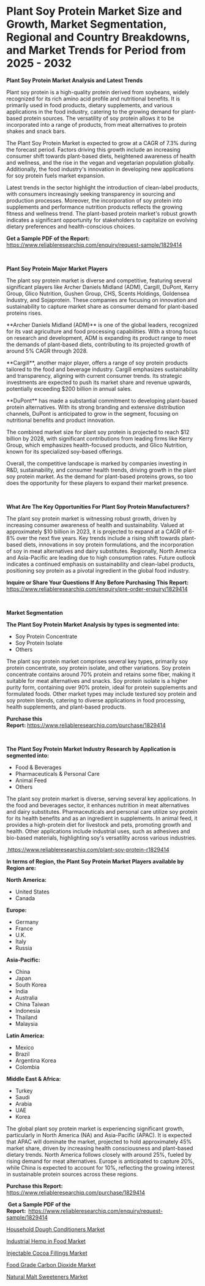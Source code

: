 <p><h1>Plant Soy Protein Market Size and Growth, Market Segmentation, Regional and Country Breakdowns, and Market Trends for Period from 2025 -  2032</h1></p><p><strong>Plant Soy Protein Market Analysis and Latest Trends</strong></p>
<p><p>Plant soy protein is a high-quality protein derived from soybeans, widely recognized for its rich amino acid profile and nutritional benefits. It is primarily used in food products, dietary supplements, and various applications in the food industry, catering to the growing demand for plant-based protein sources. The versatility of soy protein allows it to be incorporated into a range of products, from meat alternatives to protein shakes and snack bars.</p><p>The Plant Soy Protein Market is expected to grow at a CAGR of 7.3% during the forecast period. Factors driving this growth include an increasing consumer shift towards plant-based diets, heightened awareness of health and wellness, and the rise in the vegan and vegetarian population globally. Additionally, the food industry's innovation in developing new applications for soy protein fuels market expansion.</p><p>Latest trends in the sector highlight the introduction of clean-label products, with consumers increasingly seeking transparency in sourcing and production processes. Moreover, the incorporation of soy protein into supplements and performance nutrition products reflects the growing fitness and wellness trend. The plant-based protein market's robust growth indicates a significant opportunity for stakeholders to capitalize on evolving dietary preferences and health-conscious choices.</p></p>
<p><strong>Get a Sample PDF of the Report:&nbsp;</strong> <a href="https://www.reliableresearchiq.com/enquiry/request-sample/1829414?utm_campaign=1123&utm_medium=2&utm_source=Github&utm_content=ia&utm_term=07042025&utm_id=plant-soy-protein">https://www.reliableresearchiq.com/enquiry/request-sample/1829414</a></p>
<p>&nbsp;</p>
<p><strong>Plant Soy Protein Major Market Players</strong></p>
<p><p>The plant soy protein market is diverse and competitive, featuring several significant players like Archer Daniels Midland (ADM), Cargill, DuPont, Kerry Group, Glico Nutrition, Gushen Group, CHS, Scents Holdings, Goldensea Industry, and Sojaprotein. These companies are focusing on innovation and sustainability to capture market share as consumer demand for plant-based proteins rises.</p><p>**Archer Daniels Midland (ADM)** is one of the global leaders, recognized for its vast agriculture and food processing capabilities. With a strong focus on research and development, ADM is expanding its product range to meet the demands of plant-based diets, contributing to its projected growth of around 5% CAGR through 2028.</p><p>**Cargill**, another major player, offers a range of soy protein products tailored to the food and beverage industry. Cargill emphasizes sustainability and transparency, aligning with current consumer trends. Its strategic investments are expected to push its market share and revenue upwards, potentially exceeding $200 billion in annual sales.</p><p>**DuPont** has made a substantial commitment to developing plant-based protein alternatives. With its strong branding and extensive distribution channels, DuPont is anticipated to grow in the segment, focusing on nutritional benefits and product innovation.</p><p>The combined market size for plant soy protein is projected to reach $12 billion by 2028, with significant contributions from leading firms like Kerry Group, which emphasizes health-focused products, and Glico Nutrition, known for its specialized soy-based offerings.</p><p>Overall, the competitive landscape is marked by companies investing in R&D, sustainability, and consumer health trends, driving growth in the plant soy protein market. As the demand for plant-based proteins grows, so too does the opportunity for these players to expand their market presence.</p></p>
<p>&nbsp;</p>
<p><strong>What Are The Key Opportunities For Plant Soy Protein Manufacturers?</strong></p>
<p><p>The plant soy protein market is witnessing robust growth, driven by increasing consumer awareness of health and sustainability. Valued at approximately $10 billion in 2023, it is projected to expand at a CAGR of 6-8% over the next five years. Key trends include a rising shift towards plant-based diets, innovations in soy protein formulations, and the incorporation of soy in meat alternatives and dairy substitutes. Regionally, North America and Asia-Pacific are leading due to high consumption rates. Future outlook indicates a continued emphasis on sustainability and clean-label products, positioning soy protein as a pivotal ingredient in the global food industry.</p></p>
<p><strong>Inquire or Share Your Questions If Any Before Purchasing This Report:</strong> <a href="https://www.reliableresearchiq.com/enquiry/pre-order-enquiry/1829414?utm_campaign=1123&utm_medium=2&utm_source=Github&utm_content=ia&utm_term=07042025&utm_id=plant-soy-protein">https://www.reliableresearchiq.com/enquiry/pre-order-enquiry/1829414</a></p>
<p>&nbsp;</p>
<p><strong>Market Segmentation</strong></p>
<p><strong>The Plant Soy Protein Market Analysis by types is segmented into:</strong></p>
<p><ul><li>Soy Protein Concentrate</li><li>Soy Protein Isolate</li><li>Others</li></ul></p>
<p><p>The plant soy protein market comprises several key types, primarily soy protein concentrate, soy protein isolate, and other variations. Soy protein concentrate contains around 70% protein and retains some fiber, making it suitable for meat alternatives and snacks. Soy protein isolate is a higher purity form, containing over 90% protein, ideal for protein supplements and formulated foods. Other market types may include textured soy protein and soy protein blends, catering to diverse applications in food processing, health supplements, and plant-based products.</p></p>
<p><strong>Purchase this Report:&nbsp;</strong><a href="https://www.reliableresearchiq.com/purchase/1829414?utm_campaign=1123&utm_medium=2&utm_source=Github&utm_content=ia&utm_term=07042025&utm_id=plant-soy-protein">https://www.reliableresearchiq.com/purchase/1829414</a></p>
<p>&nbsp;</p>
<p><strong>The Plant Soy Protein Market Industry Research by Application is segmented into:</strong></p>
<p><ul><li>Food & Beverages</li><li>Pharmaceuticals & Personal Care</li><li>Animal Feed</li><li>Others</li></ul></p>
<p><p>The plant soy protein market is diverse, serving several key applications. In the food and beverages sector, it enhances nutrition in meat alternatives and dairy substitutes. Pharmaceuticals and personal care utilize soy protein for its health benefits and as an ingredient in supplements. In animal feed, it provides a high-protein diet for livestock and pets, promoting growth and health. Other applications include industrial uses, such as adhesives and bio-based materials, highlighting soy's versatility across various industries.</p></p>
<p><a href="https://www.reliableresearchiq.com/plant-soy-protein-r1829414?utm_campaign=1123&utm_medium=2&utm_source=Github&utm_content=ia&utm_term=07042025&utm_id=plant-soy-protein">&nbsp;https://www.reliableresearchiq.com/plant-soy-protein-r1829414</a></p>
<p><strong>In terms of Region, the Plant Soy Protein Market Players available by Region are:</strong></p>
<p>
    <p> <strong> North America: </strong>
        <ul>
            <li>United States</li>
            <li>Canada</li>
        </ul>
        </p> 
    <p> <strong> Europe: </strong>
        <ul>
            <li>Germany</li>
            <li>France</li>
            <li>U.K.</li>
            <li>Italy</li>
            <li>Russia</li>
        </ul>
        </p> 
    <p> <strong> Asia-Pacific: </strong>
        <ul>
            <li>China</li>
            <li>Japan</li>
            <li>South Korea</li>
            <li>India</li>
            <li>Australia</li>
            <li>China Taiwan</li>
            <li>Indonesia</li>
            <li>Thailand</li>
            <li>Malaysia</li>
        </ul>
        </p> 
    <p> <strong> Latin America: </strong>
        <ul>
            <li>Mexico</li>
            <li>Brazil</li>
            <li>Argentina Korea</li>
            <li>Colombia</li>
        </ul>
        </p> 
    <p> <strong> Middle East & Africa: </strong>
        <ul>
            <li>Turkey</li>
            <li>Saudi</li>
            <li>Arabia</li>
            <li>UAE</li>
            <li>Korea</li>
        </ul>
    </p>
    </p>
<p><p>The global plant soy protein market is experiencing significant growth, particularly in North America (NA) and Asia-Pacific (APAC). It is expected that APAC will dominate the market, projected to hold approximately 45% market share, driven by increasing health consciousness and plant-based dietary trends. North America follows closely with around 25%, fueled by rising demand for meat alternatives. Europe is anticipated to capture 20%, while China is expected to account for 10%, reflecting the growing interest in sustainable protein sources across these regions.</p></p>
<p><strong>Purchase this Report: </strong><a href="https://www.reliableresearchiq.com/purchase/1829414?utm_campaign=1123&utm_medium=2&utm_source=Github&utm_content=ia&utm_term=07042025&utm_id=plant-soy-protein">https://www.reliableresearchiq.com/purchase/1829414</a></p>
<p>&nbsp;<strong>Get a Sample PDF of the Report:&nbsp;&nbsp;</strong><a href="https://www.reliableresearchiq.com/enquiry/request-sample/1829414?utm_campaign=1123&utm_medium=2&utm_source=Github&utm_content=ia&utm_term=07042025&utm_id=plant-soy-protein">https://www.reliableresearchiq.com/enquiry/request-sample/1829414</a></p>
<p><strong></strong></p>
<p><p><a href="https://github.com/laverkyllozc/Market-Research-Report-List-1/blob/main/household-dough-conditioners-market.md?utm_campaign=1123&utm_medium=2&utm_source=Github&utm_content=ia&utm_term=07042025&utm_id=plant-soy-protein">Household Dough Conditioners Market</a></p><p><a href="https://github.com/foddekampo/Market-Research-Report-List-1/blob/main/industrial-hemp-in-food-market.md?utm_campaign=1123&utm_medium=2&utm_source=Github&utm_content=ia&utm_term=07042025&utm_id=plant-soy-protein">Industrial Hemp in Food Market</a></p><p><a href="https://github.com/furnoirons9e/Market-Research-Report-List-1/blob/main/injectable-cocoa-fillings-market.md?utm_campaign=1123&utm_medium=2&utm_source=Github&utm_content=ia&utm_term=07042025&utm_id=plant-soy-protein">Injectable Cocoa Fillings Market</a></p><p><a href="https://github.com/clemmheisefy/Market-Research-Report-List-1/blob/main/food-grade-carbon-dioxide-market.md?utm_campaign=1123&utm_medium=2&utm_source=Github&utm_content=ia&utm_term=07042025&utm_id=plant-soy-protein">Food Grade Carbon Dioxide Market</a></p><p><a href="https://github.com/puttslukis59/Market-Research-Report-List-1/blob/main/natural-malt-sweeteners-market.md?utm_campaign=1123&utm_medium=2&utm_source=Github&utm_content=ia&utm_term=07042025&utm_id=plant-soy-protein">Natural Malt Sweeteners Market</a></p></p>